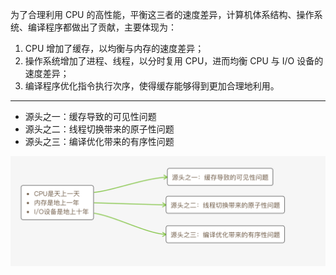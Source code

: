 为了合理利用 CPU 的高性能，平衡这三者的速度差异，计算机体系结构、操作系统、编译程序都做出了贡献，主要体现为：

1. CPU 增加了缓存，以均衡与内存的速度差异；
2. 操作系统增加了进程、线程，以分时复用 CPU，进而均衡 CPU 与 I/O 设备的速度差异；
3. 编译程序优化指令执行次序，使得缓存能够得到更加合理地利用。

------

* 源头之一：缓存导致的可见性问题
* 源头之二：线程切换带来的原子性问题
* 源头之三：编译优化带来的有序性问题




![](../images/018.png)














